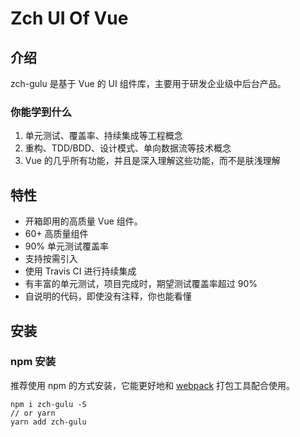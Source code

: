 # Zch UI Of Vue

## 介绍
zch-gulu 是基于 Vue 的 UI 组件库，主要用于研发企业级中后台产品。

### 你能学到什么
1. 单元测试、覆盖率、持续集成等工程概念
2. 重构、TDD/BDD、设计模式、单向数据流等技术概念
3. Vue 的几乎所有功能，并且是深入理解这些功能，而不是肤浅理解

## 特性

- 开箱即用的高质量 Vue 组件。
- 60+ 高质量组件
- 90% 单元测试覆盖率
- 支持按需引入
- 使用 Travis CI 进行持续集成
- 有丰富的单元测试，项目完成时，期望测试覆盖率超过 90%
- 自说明的代码，即使没有注释，你也能看懂

## 安装
### npm 安装
推荐使用 npm 的方式安装，它能更好地和 [webpack](https://webpack.js.org/) 打包工具配合使用。
```
npm i zch-gulu -S
// or yarn
yarn add zch-gulu
```